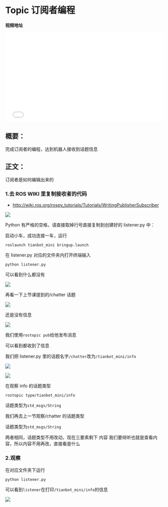 # Topic 订阅者编程

**视频地址**

<div style="position: relative; padding-bottom: 56.25%; height: 0;">
  <iframe src="//player.bilibili.com/player.html?aid=890454576&bvid=BV1WP4y1Y77R&cid=408073651&p=1&autoplay=0" frameborder="no" scrolling="no" 
    style="position: absolute; top: 0; left: 0; width: 100%; height: 100%;"></iframe>
</div>

## 概要：

完成订阅者的编程，达到机器人接收到话题信息

## 正文：

订阅者是如何编辑出来的
### 1.去 ROS WIKI 里复制接收者的代码

- http://wiki.ros.org/rospy_tutorials/Tutorials/WritingPublisherSubscriber

![](https://img.kancloud.cn/b8/ef/b8efb4c4889bf8f2aebad19118b228ee_1084x814.png)

Python 有严格的空格，请直接取掉行号直接复制到创建好的 listener.py 中：

启动小车，成功连接一车，运行
```shell
roslaunch tianbot_mini bringup.launch
```

在 listener.py 对应的文件夹内打开终端输入
```shell
python listener.py
```

可以看到什么都没有

![](https://img.kancloud.cn/2c/02/2c0249ea4199277ed9c763943a281dc1_509x169.png)


再看一下上节课提到的/chatter 话题

![](https://img.kancloud.cn/49/7f/497fbcb8931b0bceaa0ff2d4f7bc9819_558x109.png)

还是没有信息

![](https://img.kancloud.cn/df/05/df05b674cbb95d8890f5a98985434df2_738x399.png)

我们使用`rostopic pub`给他发布消息

可以看到都收到了信息

我们把 listener.py 里的话题名字`/chatter`改为`/tianbot_mini/info`

![](https://img.kancloud.cn/f4/4a/f44ad42264b10ee0e48bc07aa062e93c_835x487.png)

![](https://img.kancloud.cn/26/46/264655067f2c2fc549d016a3582ea1b5_941x526.png)

在观察 info 的话题类型

`rostopic type/tianbot_mini/info`

话题类型为`std_msgs/String`

我们再去上一节观察/chatter 的话题类型

话题类型为`std_msgs/String`

两者相同，话题类型不用改动，现在三要素剩下 内容
我们要倾听也就是查看内容，所以内容不用再改，直接看是什么

### 2.观察

在对应文件夹下运行
```shell
python listener.py
```

可以看到`listener`在打印`/tianbot_mini/info`的信息

![](https://img.kancloud.cn/52/c1/52c19c24cfda1ee79fca390604d4b4d5_724x402.png)
